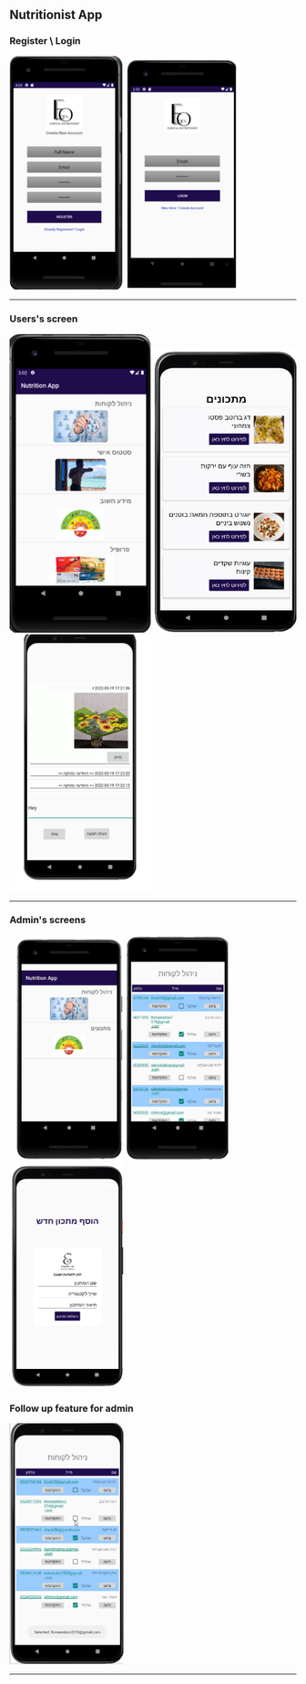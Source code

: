 ## Nutritionist App


### Register \ Login
<img src="img/Register.png" width=200> <img src="img/Login.png" width=200>

---

### Users's screen
<img src="img/Menu-screen.png" width=250> <img src="img/food.PNG" width=250 height=500> <img src="img/chat.PNG" width=250 height=450>

---

### Admin's screens  
<img src="img/Menu-admin.JPG" width=200> <img src="img/customers-admin.JPG" width=180 height=395> <img src="img/add.PNG" width=200 height=395>


### Follow up feature for admin  
<img src="img/graph.gif" width=200>

---
